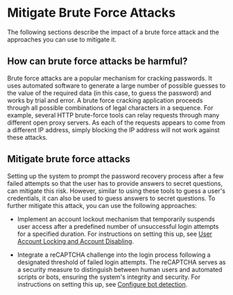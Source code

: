 # Mitigate Brute Force Attacks

The following sections describe the impact of a brute force attack and the approaches you can use to mitigate it.

## How can brute force attacks be harmful?

Brute force attacks are a popular mechanism for cracking passwords. It uses automated software to generate a large number of possible guesses to the value of the required data (in this case, to guess the password) and works by trial and error. A brute force cracking application proceeds through all possible combinations of legal characters in a sequence.
For example, several HTTP brute-force tools can relay requests through many different open proxy servers. As each of the requests appears to come from a different IP address, simply blocking the IP address will not work against these attacks.

## Mitigate brute force attacks

Setting up the system to prompt the password recovery process after a few failed attempts so that the user has to provide answers to secret questions, can mitigate this risk. However, similar to using these tools to guess a user's credentials, it can also be used to guess answers to secret questions. To further mitigate this attack, you can use the following approaches:

- Implement an account lockout mechanism that temporarily suspends user access after a predefined number of unsuccessful login attempts for a specified duration. For instructions on setting this up, see [User Account Locking and Account Disabling]({{base_path}}/guides/user-accounts/account-security/login-attempts-security/).

- Integrate a reCAPTCHA challenge into the login process following a designated threshold of failed login attempts. The reCAPTCHA serves as a security measure to distinguish between human users and automated scripts or bots, ensuring the system's integrity and security. For instructions on setting this up, see [Configure bot detection]({{base_path}}/guides/user-accounts/account-security/bot-detection/).
